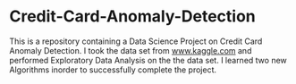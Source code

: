 # Credit-Card-Anomaly-Detection
This is a repository containing a Data Science Project on Credit Card Anomaly Detection. I took the data set from www.kaggle.com and performed Exploratory Data Analysis on the the data set. I learned two new Algorithms inorder to successfully complete the project.

